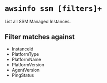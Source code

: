 # `awsinfo ssm [filters]+`

List all SSM Managed Instances.

## Filter matches against

* InstanceId 
* PlatformType 
* PlatformName 
* PlatformVersion 
* AgentVersion 
* PingStatus
